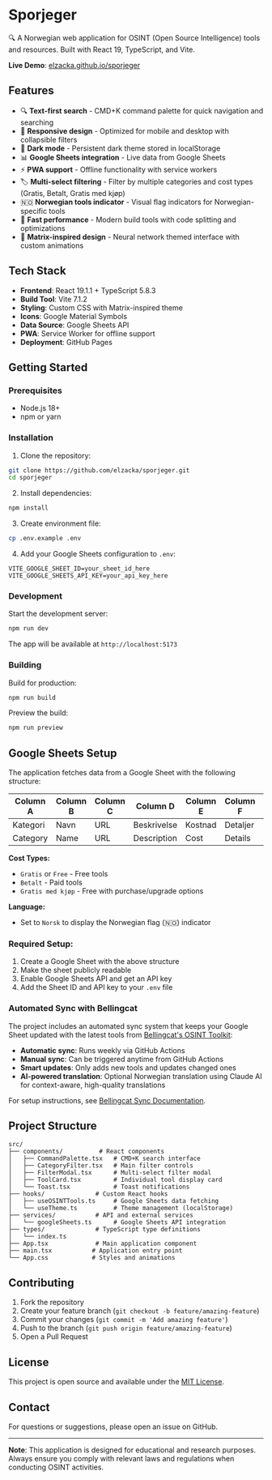 # Sporjeger

🔍 A Norwegian web application for OSINT (Open Source Intelligence) tools and resources. Built with React 19, TypeScript, and Vite.

**Live Demo**: [elzacka.github.io/sporjeger](https://elzacka.github.io/sporjeger/)

## Features

- 🔍 **Text-first search** - CMD+K command palette for quick navigation and searching
- 📱 **Responsive design** - Optimized for mobile and desktop with collapsible filters
- 🌙 **Dark mode** - Persistent dark theme stored in localStorage
- 📊 **Google Sheets integration** - Live data from Google Sheets
- ⚡ **PWA support** - Offline functionality with service workers
- 🏷️ **Multi-select filtering** - Filter by multiple categories and cost types (Gratis, Betalt, Gratis med kjøp)
- 🇳🇴 **Norwegian tools indicator** - Visual flag indicators for Norwegian-specific tools
- 🚀 **Fast performance** - Modern build tools with code splitting and optimizations
- 🎨 **Matrix-inspired design** - Neural network themed interface with custom animations

## Tech Stack

- **Frontend**: React 19.1.1 + TypeScript 5.8.3
- **Build Tool**: Vite 7.1.2
- **Styling**: Custom CSS with Matrix-inspired theme
- **Icons**: Google Material Symbols
- **Data Source**: Google Sheets API
- **PWA**: Service Worker for offline support
- **Deployment**: GitHub Pages

## Getting Started

### Prerequisites

- Node.js 18+
- npm or yarn

### Installation

1. Clone the repository:
```bash
git clone https://github.com/elzacka/sporjeger.git
cd sporjeger
```

2. Install dependencies:
```bash
npm install
```

3. Create environment file:
```bash
cp .env.example .env
```

4. Add your Google Sheets configuration to `.env`:
```env
VITE_GOOGLE_SHEET_ID=your_sheet_id_here
VITE_GOOGLE_SHEETS_API_KEY=your_api_key_here
```

### Development

Start the development server:
```bash
npm run dev
```

The app will be available at `http://localhost:5173`

### Building

Build for production:
```bash
npm run build
```

Preview the build:
```bash
npm run preview
```

## Google Sheets Setup

The application fetches data from a Google Sheet with the following structure:

| Column A | Column B | Column C | Column D | Column E | Column F | Column G |
|----------|----------|----------|----------|----------|----------|----------|
| Kategori | Navn     | URL      | Beskrivelse | Kostnad | Detaljer | Språk |
| Category | Name     | URL      | Description | Cost    | Details  | Language |

**Cost Types:**
- `Gratis` or `Free` - Free tools
- `Betalt` - Paid tools
- `Gratis med kjøp` - Free with purchase/upgrade options

**Language:**
- Set to `Norsk` to display the Norwegian flag (🇳🇴) indicator

### Required Setup:

1. Create a Google Sheet with the above structure
2. Make the sheet publicly readable
3. Enable Google Sheets API and get an API key
4. Add the Sheet ID and API key to your `.env` file

### Automated Sync with Bellingcat

The project includes an automated sync system that keeps your Google Sheet updated with the latest tools from [Bellingcat's OSINT Toolkit](https://github.com/bellingcat/toolkit):

- **Automatic sync**: Runs weekly via GitHub Actions
- **Manual sync**: Can be triggered anytime from GitHub Actions
- **Smart updates**: Only adds new tools and updates changed ones
- **AI-powered translation**: Optional Norwegian translation using Claude AI for context-aware, high-quality translations

For setup instructions, see [Bellingcat Sync Documentation](docs/BELLINGCAT_SYNC.md).

## Project Structure

```
src/
├── components/          # React components
│   ├── CommandPalette.tsx   # CMD+K search interface
│   ├── CategoryFilter.tsx   # Main filter controls
│   ├── FilterModal.tsx      # Multi-select filter modal
│   ├── ToolCard.tsx         # Individual tool display card
│   └── Toast.tsx            # Toast notifications
├── hooks/              # Custom React hooks
│   ├── useOSINTTools.ts     # Google Sheets data fetching
│   └── useTheme.ts          # Theme management (localStorage)
├── services/           # API and external services
│   └── googleSheets.ts      # Google Sheets API integration
├── types/              # TypeScript type definitions
│   └── index.ts
├── App.tsx             # Main application component
├── main.tsx           # Application entry point
└── App.css            # Styles and animations
```

## Contributing

1. Fork the repository
2. Create your feature branch (`git checkout -b feature/amazing-feature`)
3. Commit your changes (`git commit -m 'Add amazing feature'`)
4. Push to the branch (`git push origin feature/amazing-feature`)
5. Open a Pull Request

## License

This project is open source and available under the [MIT License](LICENSE).

## Contact

For questions or suggestions, please open an issue on GitHub.

---

**Note**: This application is designed for educational and research purposes. Always ensure you comply with relevant laws and regulations when conducting OSINT activities.
